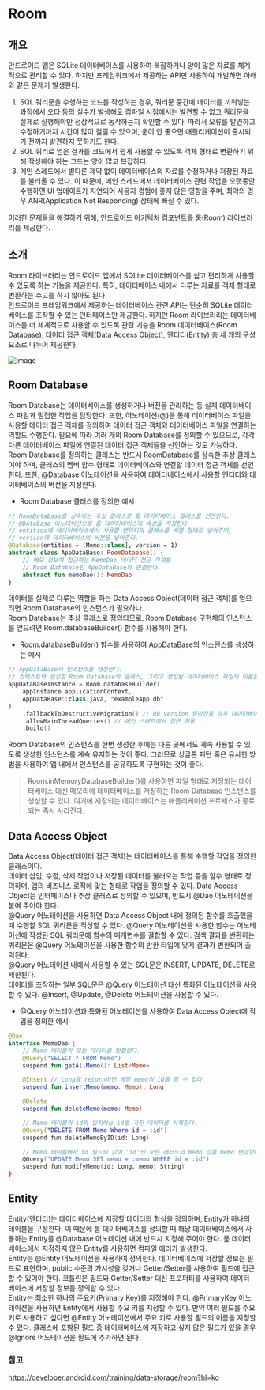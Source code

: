 # Room
## 개요
안드로이드 앱은 SQLite 데이터베이스를 사용하여 복잡하거나 양이 많은 자료를 체계적으로 관리할 수 있다. 하지만 프레임워크에서 제공하는 API만 사용하여 개발하면 아래와 같은 문제가 발생한다.

1.	SQL 쿼리문을 수행하는 코드를 작성하는 경우, 쿼리문 중간에 데이터를 끼워넣는 과정에서 오타 등의 실수가 발생해도 컴파일 시점에서는 발견할 수 없고 쿼리문을 실제로 실행해야만 정상적으로 동작하는지 확인할 수 있다. 따라서 오류를 발견하고 수정하기까지 시간이 많이 걸릴 수 있으며, 운이 안 좋으면 애플리케이션이 출시되기 전까지 발견하지 못하기도 한다.
2.	SQL 쿼리로 얻은 결과를 코드에서 쉽게 사용할 수 있도록 객체 형태로 변환하기 위해 작성해야 하는 코드는 양이 많고 복잡하다.
3.	메인 스레드에서 별다른 제약 없이 데이터베이스의 자료를 수정하거나 저장된 자료를 불러올 수 있다. 이 때문에, 메인 스레드에서 데이터베이스 관련 작업을 오랫동안 수행하면 UI 업데이트가 지연되어 사용자 경험에 좋지 않은 영향을 주며, 최악의 경우 ANR(Application Not Responding) 상태에 빠질 수 있다.   

이러한 문제들을 해결하기 위해, 안드로이드 아키텍처 컴포넌트를 룸(Room) 라이브러리를 제공한다.

## 소개
Room 라이브러리는 안드로이드 앱에서 SQLite 데이터베이스를 쉽고 편리하게 사용할 수 있도록 하는 기능을 제공한다. 특히, 데이터베이스 내에서 다루는 자료를 객체 형태로 변환하는 수고를 하지 않아도 된다.   
안드로이드 프레임워크에서 제공하는 데이터베이스 관련 API는 단순히 SQLite 데이터베이스를 조작할 수 있는 인터페이스만 제공한다. 하지만 Room 라이브러리는 데이터베이스를 더 체계적으로 사용할 수 있도록 관련 기능을 Room 데이터베이스(Room Database), 데이터 접근 객체(Data Access Object), 엔티티(Entity) 총 세 개의 구성요소로 나누어 제공한다.

![image](https://user-images.githubusercontent.com/50148363/202990416-2dbd1236-b11f-408f-abb5-060879b38355.png)

## Room Database
Room Database는 데이터베이스를 생성하거나 버전을 관리하는 등 실제 데이터베이스 파일과 밀접한 작업을 담당한다. 또한, 어노테이션(@)을 통해 데이터베이스 파일을 사용할 데이터 접근 객체를 정의하여 데이터 접근 객체와 데이터베이스 파일을 연결하는 역할도 수행한다. 필요에 따라 여러 개의 Room Database를 정의할 수 있으므로, 각각 다른 데이터베이스 파일에 연결된 데이터 접근 객체들을 선언하는 것도 가능하다.   
Room Database를 정의하는 클래스는 반드시 RoomDatabase를 상속한 추상 클래스여야 하며, 클래스의 멤버 함수 형태로 데이터베이스와 연결할 데이터 접근 객체를 선언한다. 또한, @Database 어노테이션을 사용하여 데이터베이스에서 사용할 엔티티와 데이터베이스의 버전을 지정한다.

* Room Database 클래스를 정의한 예시
``` kotlin
// RoomDatabase를 상속하는 추상 클래스로 룸 데이터베이스 클래스를 선언한다.
// @Database 어노테이션으로 룸 데이터베이스의 속성을 지정한다.
// entities에 데이터베이스에서 사용할 엔티티의 클래스를 배열 형태로 넣어주며, 
// version에 데이터베이스의 버전을 넣어준다.
@Database(entities = [Memo::class], version = 1)
abstract class AppDataBase: RoomDatabase() {
    // 메모 정보에 접근하는 MemoDao 데이터 접근 객체를
    // Room Database인 AppDataBase와 연결한다.
    abstract fun memoDao(): MemoDao
}
```

데이터를 실제로 다루는 역할을 하는 Data Access Object(데이터 접근 객체)를 얻으려면 Room Database의 인스턴스가 필요하다.   
Room Database는 추상 클래스로 정의되므로, Room Database 구현체의 인스턴스를 얻으려면 Room.databaseBuilder() 함수를 사용해야 한다.

* Room.databaseBuilder() 함수를 사용하여 AppDataBase의 인스턴스를 생성하는 예시
``` kotlin
// AppDataBase의 인스턴스를 생성한다.
// 컨텍스트와 생성할 Room Database의 클래스, 그리고 생성될 데이터베이스 파일의 이름을 지정한다.
appDataBaseInstance = Room.databaseBuilder(
    appInstance.applicationContext,
    AppDataBase::class.java, "exampleApp.db"
)
    .fallbackToDestructiveMigration() // DB version 달라졌을 경우 데이터베이스 초기화
    .allowMainThreadQueries() // 메인 스레드에서 접근 허용
    .build()    
```

Room Database의 인스턴스를 한번 생성한 후에는 다른 곳에서도 계속 사용할 수 있도록 생성한 인스턴스를 계속 유지하는 것이 좋다. 그러므로 싱글톤 패턴 혹은 유사한 방법을 사용하여 앱 내에서 인스턴스를 공유하도록 구현하는 것이 좋다.
> Room.inMemoryDatabaseBuilder()를 사용하면 파일 형태로 저장되는 데이터베이스 대신 메모리에 데이터베이스를 저장하는 Room Database 인스턴스를 생성할 수 있다. 여기에 저장되는 데이터베이스는 애플리케이션 프로세스가 종료되는 즉시 사라진다.

## Data Access Object
Data Access Object(데이터 접근 객체)는 데이터베이스를 통해 수행할 작업을 정의한 클래스이다.   
데이터 삽입, 수정, 삭제 작업이나 저장된 데이터를 불러오는 작업 등을 함수 형태로 정의하며, 앱의 비즈니스 로직에 맞는 형태로 작업을 정의할 수 있다.
Data Access Object는 인터페이스나 추상 클래스로 정의할 수 있으며, 반드시 @Dao 어노테이션을 붙여 주어야 한다.   
@Query 어노테이션을 사용하면 Data Access Object 내에 정의된 함수를 호출했을 때 수행할 SQL 쿼리문을 작성할 수 있다. @Query 어노테이션을 사용한 함수는 어노테이션에 작성된 SQL 쿼리문에 함수의 매개변수를 결합할 수 있다. 검색 결과를 반환하는 쿼리문은 @Query 어노테이션을 사용한 함수의 반환 타입에 맞게 결과가 변환되어 출력된다.   
@Query 어노테이션 내에서 사용할 수 있는 SQL문은 INSERT, UPDATE, DELETE로 제한된다.   
데이터를 조작하는 일부 SQL문은 @Query 어노테이션 대신 특화된 어노테이션을 사용할 수 있다. @Insert, @Update, @Delete 어노테이션을 사용할 수 있다.

* @Query 어노테이션과 특화된 어노테이션을 사용하여 Data Access Object에 작업을 정의한 예시
``` kotlin
@Dao
interface MemoDao {
    // Memo 테이블의 모든 데이터를 반환한다.
    @Query("SELECT * FROM Memo")
    suspend fun getAllMemo(): List<Memo>

    @Insert // Long을 return하면 해당 memo의 id를 알 수 있다.
    suspend fun insertMemo(memo: Memo): Long

    @Delete
    suspend fun deleteMemo(memo: Memo)

    // Memo 테이블의 id와 일치하는 id를 가진 데이터를 삭제한다.
    @Query("DELETE FROM Memo Where id = :id")
    suspend fun deleteMemoByID(id: Long)

    // Memo 테이블에서 id 필드의 값이 'id'인 모든 레코드의 memo 값을 memo 변경한다.
    @Query("UPDATE Memo SET memo = :memo WHERE id = :id")
    suspend fun modifyMemo(id: Long, memo: String)
}
```


## Entity
Entity(엔티티)는 데이터베이스에 저장할 데이터의 형식을 정의하며, Entity가 하나의 테이블을 구성한다. 이 때문에 룸 데이터베이스를 정의할 때 해당 데이터베이스에서 사용하는 Entity를 @Database 어노테이션 내에 반드시 지정해 주어야 한다. 룸 데이터베이스에서 지정하지 않은 Entity를 사용하면 컴파일 에러가 발생한다.   
Entity는 @Entity 어노테이션을 사용하여 정의한다. 데이터베이스에 저장할 정보는 필드로 표현하며, public 수준의 가시성을 갖거나 Getter/Setter를 사용하여 필드에 접근할 수 있어야 한다. 코틀린은 필드와 Getter/Setter 대신 프로퍼티를 사용하여 데이터 베이스에 저장할 정보를 정의할 수 있다.   
Entity는 최소한 하나의 주요키(Primary Key)를 지정해야 한다. @PrimaryKey 어노테이션을 사용하면 Entity에서 사용할 주요 키를 지정할 수 있다. 만약 여러 필드를 주요 키로 사용하고 싶다면 @Entity 어노테이션에서 주요 키로 사용할 필드의 이름을 지정할 수 있다. 클래스에 포함된 필드 중 데이터베이스에 저장하고 싶지 않은 필드가 있을 경우 @Ignore 어노테이션을 필드에 추가하면 된다.



### 참고
https://developer.android.com/training/data-storage/room?hl=ko   
